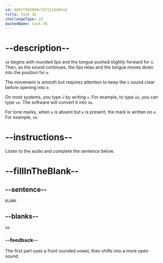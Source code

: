```yaml
---
id: 689ffdb5994c747211b493a3
title: Task 36
challengeType: 22
dashedName: task-36
---
```


<!-- (Audio) A: üe -->

# --description--

`üe` begins with rounded lips and the tongue pushed slightly forward for `ü`. Then, as the sound continues, the lips relax and the tongue moves down into the position for `e`.

The movement is smooth but requires attention to keep the `ü` sound clear before opening into `e`.

On most systems, you type `ü` by writing `v`. For example, to type `üe`, you can type `ve`. The software will convert it into `üe`.

For tone marks, when `a` is absent but `e` is present, the mark is written on `e`. For example, `üè`.

# --instructions--

Listen to the audio and complete the sentence below.

# --fillInTheBlank--

## --sentence--

`BLANK`

## --blanks--

`üe`

### --feedback--

The first part uses a front rounded vowel, then shifts into a more open sound.
